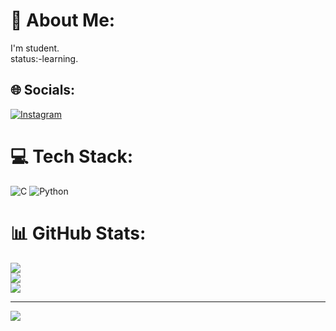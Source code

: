 # 💫 About Me:
I'm student.<br>status:-learning.


## 🌐 Socials:
[![Instagram](https://img.shields.io/badge/Instagram-%23E4405F.svg?logo=Instagram&logoColor=white)](https://instagram.com/dar.shanckm) 

# 💻 Tech Stack:
![C](https://img.shields.io/badge/c-%2300599C.svg?style=flat&logo=c&logoColor=white) ![Python](https://img.shields.io/badge/python-3670A0?style=flat&logo=python&logoColor=ffdd54)
# 📊 GitHub Stats:
![](https://github-readme-stats.vercel.app/api?username=darshan-dx&theme=gotham&hide_border=false&include_all_commits=false&count_private=true)<br/>
![](https://github-readme-streak-stats.herokuapp.com/?user=darshan-dx&theme=gotham&hide_border=false)<br/>
![](https://github-readme-stats.vercel.app/api/top-langs/?username=darshan-dx&theme=gotham&hide_border=false&include_all_commits=false&count_private=true&layout=compact)

---
[![](https://visitcount.itsvg.in/api?id=darshan-dx&icon=1&color=0)](https://visitcount.itsvg.in)


